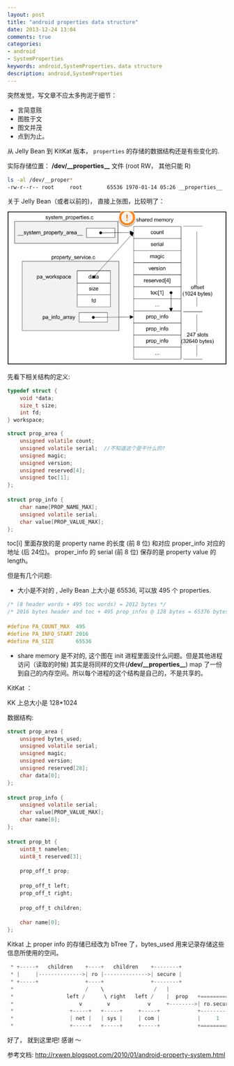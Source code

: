 ```yaml
---
layout: post
title: "android properties data structure"
date: 2013-12-24 13:04
comments: true
categories:
- android
- SystemProperties
keywords: android,SystemProperties，data structure
description: android,SystemProperties
---
```


突然发觉，写文章不应太多拘泥于细节：
- 言简意赅
- 图胜于文
- 图文并茂
- 点到为止。

<!-- more -->

从 Jelly Bean 到 KitKat 版本， `properties` 的存储的数据结构还是有些变化的.


实际存储位置： **/dev/\_\_properties\_\_** 文件 (root RW， 其他只能 R)
```bash
ls -al /dev/__proper*
-rw-r--r-- root     root        65536 1970-01-14 05:26 __properties__
```

关于 Jelly Bean（或者以前的)， 直接上张图，比较明了： 

![jb proper data structure][101]


先看下相关结构的定义:

```c  system/core/init/property_service.c
typedef struct {
    void *data;
    size_t size;
    int fd; 
} workspace;

```

```c bionic/libc/bionic/system_properties.c 
struct prop_area {
    unsigned volatile count;
    unsigned volatile serial;  //不知道这个是干什么的?
    unsigned magic;
    unsigned version;
    unsigned reserved[4];
    unsigned toc[1];
};

struct prop_info {
    char name[PROP_NAME_MAX];
    unsigned volatile serial;
    char value[PROP_VALUE_MAX];
};
```
toc[i] 里面存放的是 property name 的长度 (前 8 位) 和对应 proper_info 对应的地址 (后 24位)。
proper_info 的 serial (前 8 位) 保存的是 property value 的 length。



但是有几个问题:

- 大小是不对的 , Jelly Bean 上大小是 65536, 可以放 495 个 properties.


```c system/core/init/properties_service.c
/* (8 header words + 495 toc words) = 2012 bytes */
/* 2016 bytes header and toc + 495 prop_infos @ 128 bytes = 65376 bytes */

#define PA_COUNT_MAX  495
#define PA_INFO_START 2016
#define PA_SIZE       65536
```

- share memory 是不对的, 这个图在 init 进程里面没什么问题。但是其他进程访问（读取的时候) 其实是将同样的文件(**/dev/\_\_properties\_\_**) map 了一份到自己的内存空间。所以每个进程的这个结构是自己的，不是共享的。


KitKat ： 

KK 上总大小是  128*1024 

数据结构:
```c bionic/libc/bionic/system_properties.c
struct prop_area {
    unsigned bytes_used;
    unsigned volatile serial;
    unsigned magic;
    unsigned version;
    unsigned reserved[28];
    char data[0];
};

struct prop_info {
    unsigned volatile serial;
    char value[PROP_VALUE_MAX];
    char name[0];
};

struct prop_bt {
    uint8_t namelen;
    uint8_t reserved[3];

    prop_off_t prop;

    prop_off_t left;
    prop_off_t right;

    prop_off_t children;

    char name[0];
};

```

Kitkat 上 proper info 的存储已经改为 bTree 了，bytes_used 用来记录存储这些信息所使用的空间。

```c bionic/libc/bionic/system_properties.c
 * +-----+   children    +----+   children    +--------+
 * |     |-------------->| ro |-------------->| secure |
 * +-----+               +----+               +--------+
 *                       /    \                /   |
 *                 left /      \ right   left /    |  prop   +===========+
 *                     v        v            v     +-------->| ro.secure |
 *                  +-----+   +-----+     +-----+            +-----------+
 *                  | net |   | sys |     | com |            |     1     |
 *                  +-----+   +-----+     +-----+            +===========+
```



好了， 就到这里吧! 感谢 ～ 

参考文档: http://rxwen.blogspot.com/2010/01/android-property-system.html 
























[101]:/images/blog/prop_struct_jb.png